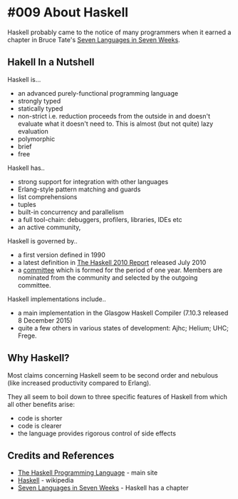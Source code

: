 # #009 About Haskell

Haskell probably came to the notice of many programmers when it earned a chapter in
Bruce Tate's [Seven Languages in Seven Weeks](../../books/seven-languages-in-seven-weeks/).

## Hakell In a Nutshell

Haskell is...

* an advanced purely-functional programming language
* strongly typed
* statically typed
* non-strict i.e. reduction proceeds from the outside in and doesn't evaluate what it doesn't need to. This is almost (but not quite) lazy evaluation
* polymorphic
* brief
* free

Haskell has..

* strong support for integration with other languages
* Erlang-style pattern matching and guards
* list comprehensions
* tuples
* built-in concurrency and parallelism
* a full tool-chain: debuggers, profilers, libraries, IDEs etc
* an active community,

Haskell is governed by..

* a first version defined in 1990
* a latest definition in [The Haskell 2010 Report](http://www.haskell.org/onlinereport/haskell2010) released July 2010
* a [committee](https://prime.haskell.org/wiki/Committee) which is formed for the period of one year. Members are nominated from the community and selected by the outgoing committee.

Haskell implementations include..

* a main implementation in the Glasgow Haskell Compiler (7.10.3 released 8 December 2015)
* quite a few others in various states of development: Ajhc; Helium; UHC; Frege.

## Why Haskell?

Most claims concerning Haskell seem to be second order and nebulous (like increased productivity compared to Erlang).

They all seem to boil down to three specific features of Haskell from which all other benefits arise:

* code is shorter
* code is clearer
* the language provides rigorous control of side effects

## Credits and References

* [The Haskell Programming Language](https://wiki.haskell.org/Haskell) - main site
* [Haskell](https://en.wikipedia.org/wiki/Haskell_(programming_language)) - wikipedia
* [Seven Languages in Seven Weeks](../../books/seven-languages-in-seven-weeks/) - Haskell has a chapter
